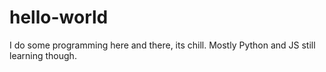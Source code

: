 # hello-world
I do some programming here and there, its chill. Mostly Python and JS still learning though.
